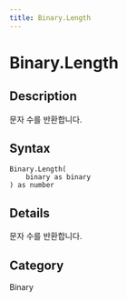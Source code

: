 ```yaml
---
title: Binary.Length
---
```


# Binary.Length


## Description

문자 수를 반환합니다.


## Syntax

```powerquery
Binary.Length(
    binary as binary
) as number
```


## Details

문자 수를 반환합니다.



## Category
Binary
